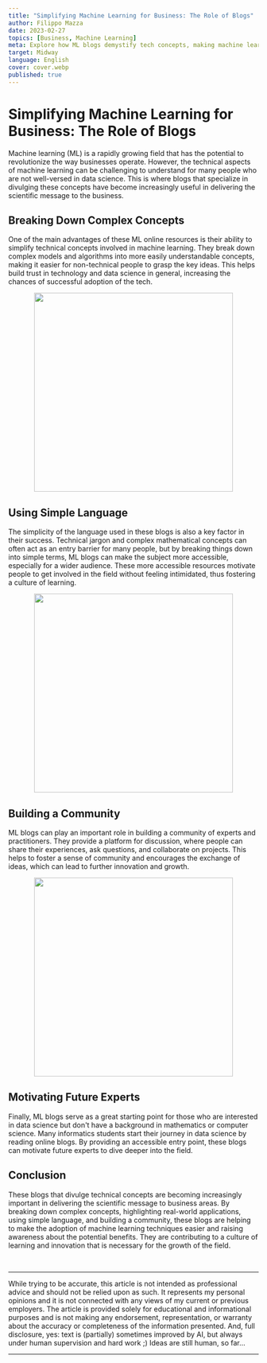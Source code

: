 ```yaml
---
title: "Simplifying Machine Learning for Business: The Role of Blogs"
author: Filippo Mazza
date: 2023-02-27
topics: [Business, Machine Learning]
meta: Explore how ML blogs demystify tech concepts, making machine learning accessible, fostering expert community, and boosting business world adoption.
target: Midway
language: English
cover: cover.webp
published: true
---
```



# Simplifying Machine Learning for Business: The Role of Blogs

Machine learning (ML) is a rapidly growing field that has the potential to revolutionize the way businesses operate. However, the technical aspects of machine learning can be challenging to understand for many people who are not well-versed in data science. This is where blogs that specialize in divulging these concepts have become increasingly useful in delivering the scientific message to the business.

## Breaking Down Complex Concepts

One of the main advantages of these ML online resources is their ability to simplify technical concepts involved in machine learning. They break down complex models and algorithms into more easily understandable concepts, making it easier for non-technical people to grasp the key ideas. This helps build trust in technology and data science in general, increasing the chances of successful adoption of the tech.

<p align="center">
    <img src="./broken_ball.png" height="400px" width="auto">
</p>

## Using Simple Language

The simplicity of the language used in these blogs is also a key factor in their success. Technical jargon and complex mathematical concepts can often act as an entry barrier for many people, but by breaking things down into simple terms, ML blogs can make the subject more accessible, especially for a wider audience. These more accessible resources motivate people to get involved in the field without feeling intimidated, thus fostering a culture of learning.

<p align="center">
    <img src="./community_image.png" height="400px" width="auto">
</p>

## Building a Community

ML blogs can play an important role in building a community of experts and practitioners. They provide a platform for discussion, where people can share their experiences, ask questions, and collaborate on projects. This helps to foster a sense of community and encourages the exchange of ideas, which can lead to further innovation and growth.

<p align="center">
    <img src="./community-image-alt.png" height="400px" width="auto">
</p>

## Motivating Future Experts

Finally, ML blogs serve as a great starting point for those who are interested in data science but don't have a background in mathematics or computer science. Many informatics students start their journey in data science by reading online blogs. By providing an accessible entry point, these blogs can motivate future experts to dive deeper into the field.

## Conclusion

These blogs that divulge technical concepts are becoming increasingly important in delivering the scientific message to business areas. By breaking down complex concepts, highlighting real-world applications, using simple language, and building a community, these blogs are helping to make the adoption of machine learning techniques easier and raising awareness about the potential benefits. They are contributing to a culture of learning and innovation that is necessary for the growth of the field.

<br>

***
While trying to be accurate, this article is not intended as professional advice and should not be relied upon as such. It represents my personal opinions and it is not connected with any views of my current or previous employers. The article is provided solely for educational and informational purposes and is not making any endorsement, representation, or warranty about the accuracy or completeness of the information presented.
And, full disclosure, yes: text is (partially) sometimes improved by AI, but always under human supervision and hard work ;) Ideas are still human, so far...
***
